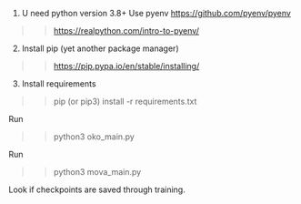 1. U need python version 3.8+
  Use pyenv https://github.com/pyenv/pyenv
  >> https://realpython.com/intro-to-pyenv/
2. Install pip (yet another package manager)
  >> https://pip.pypa.io/en/stable/installing/
3. Install requirements
  >> pip (or pip3) install -r requirements.txt

Run
>> python3 oko_main.py

Run
>> python3 mova_main.py

Look if checkpoints are saved through training.
